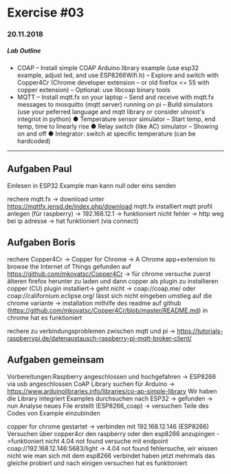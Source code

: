# Exercise #03
### 20.11.2018

##### Lab Outline
* COAP
 – Install simple COAP Arduino library example (use esp32 example, adjust led, and use ESP8266Wifi.h)
 – Explore and switch with Copper4Cr (Chrome developer extension – or old firefox <= 55 with copper extension)
 – Optional: use libcoap binary tools
* MQTT
 – Install mqtt.fx on your laptop
 – Send and receive with mqtt.fx messages to mosquitto (mqtt server) running on pi
 – Build simulators (use your peferred language and mqtt library or consider ulnoiot's integriot in python)
  ● Temperature sensor simulator
   – Start temp, end temp, time to linearly rise
  ● Relay switch (like AC) simulator
   – Showing on and off
  ● Integrator: switch at specific temperature (can be hardcoded)

---

## Aufgaben Paul
Einlesen in ESP32 Example
man kann null oder eins senden

rechere mqtt.fx -> download unter https://mqttfx.jensd.de/index.php/download
mqtt.fx installiert
mqtt profil anlegen (für raspberry) -> 192.168.12.1 -> funktioniert nicht
fehler -> http weg bei ip adresse -> hat funktioniert (via connect)


## Aufgaben Boris
rechere Copper4Cr -> Copper for Chrome -> A Chrome app+extension to browse the Internet of Things
gefunden auf https://github.com/mkovatsc/Copper4Cr -> für chrome
versuche zuerst älteren firefox herunter zu laden und dann copper als plugin zu installieren
copper (CU) plugin installiert-> geht nicht -> coap://coap.me/ oder coap://californium.eclipse.org/ lässt sich nicht eingeben
umstieg auf die chrome variante -> installation mithilfe des readme auf github (https://github.com/mkovatsc/Copper4Cr/blob/master/README.md)
in chrome hat es funktioniert

rechere zu verbindungsproblemen zwischen mqtt und pi -> https://tutorials-raspberrypi.de/datenaustausch-raspberry-pi-mqtt-broker-client/


## Aufgaben gemeinsam
Vorbereitungen:Raspberry angeschlossen und hochgefahren -> ESP8266 via usb angeschlossen
CoAP Library suchen für Arduino -> https://www.arduinolibraries.info/libraries/co-ap-simple-library
Wir haben die Library integriert
Examples durchsuchen nach ESP32 -> gefunden -> nun Analyse
neues File erstellt (ESP8266_coap) -> versuchen Teile des Codes von Example einzubinden 

copper for chrome gestartet -> verbinden mit 192.168.12.146 (ESP8266)
Versuchen über copper4cr den raspberry oder den esp8266 anzupingen ->funktioniert nicht 4.04 not found
versuche mit endpoint coap://192.168.12.146:5683/light -> 4.04 not found
fehlersuche, wir wissen nicht wie man sich mit dem esp8266 verbindet
haben jetzt mehrmals das gleiche probiert und nach einigen versuchen hat es funktioniert




